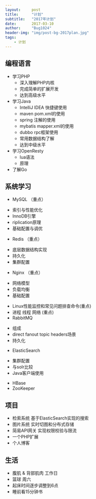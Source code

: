 ```yaml
---
layout:     post
title:      "计划"
subtitle:   "2017年计划"
date:       2017-03-10
author:     "Bug1024"
header-img: "img/post-bg-2017plan.jpg"
tags:
    - 计划
---
```


## 编程语言
 - 学习PHP
    * 深入理解PHP内核
    * 完成简单的扩展开发
    * 达到高级水平
 - 学习Java
    * IntelliJ IDEA 快捷键使用
    * maven pom.xml的使用
    * spring 注解的使用
    * mybatis mapper.xml的使用
    * dubbo rpc框架使用
    * 常用数据结构了解
    * 达到中级水平
 - 学习OpenResty
    * lua语法
    * 原理
 - 了解Go

## 系统学习
 - MySQL （重点）
  * 索引与性能优化
  * InnoDB引擎
  * riplication原理
  * 基础配置与调优
 - Redis （重点）
  * 底层数据结构实现
  * 持久化
  * 集群配置
 - Nginx （重点）
  * 网络模型
  * 负载均衡
  * 基础配置
 - Linux性能监控和常见问题排查命令(重点)
 - 进程 线程 网络 (重点)
 - RabbitMQ
  * 组成
  * direct fanout topic headers场景
  * 持久化
 - ElasticSearch
  * 集群配置
  * 与solr比较
  * Java客户端使用
 - HBase
 - ZooKeeper

## 项目
 - 检索系统 基于ElasticSearch实现的搜索
 - 图片系统 实时切图和分布式存储
 - 简易API网关 实现权限校验与限流
 - 一个PHP扩展
 - 个人博客

## 生活
 - 腹肌 & 背部肌肉 工作日
 - 篮球 周六
 - 起床时间逐步调整到6点
 - 睡前看15分钟书

